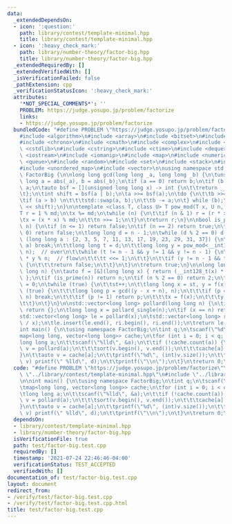 ```yaml
---
data:
  _extendedDependsOn:
  - icon: ':question:'
    path: library/contest/template-minimal.hpp
    title: library/contest/template-minimal.hpp
  - icon: ':heavy_check_mark:'
    path: library/number-theory/factor-big.hpp
    title: library/number-theory/factor-big.hpp
  _extendedRequiredBy: []
  _extendedVerifiedWith: []
  _isVerificationFailed: false
  _pathExtension: cpp
  _verificationStatusIcon: ':heavy_check_mark:'
  attributes:
    '*NOT_SPECIAL_COMMENTS*': ''
    PROBLEM: https://judge.yosupo.jp/problem/factorize
    links:
    - https://judge.yosupo.jp/problem/factorize
  bundledCode: "#define PROBLEM \"https://judge.yosupo.jp/problem/factorize\"\n\n\
    #include <algorithm>\n#include <array>\n#include <bitset>\n#include <cassert>\n\
    #include <chrono>\n#include <cmath>\n#include <complex>\n#include <cstdio>\n#include\
    \ <cstdlib>\n#include <cstring>\n#include <ctime>\n#include <deque>\n#include\
    \ <iostream>\n#include <iomanip>\n#include <map>\n#include <numeric>\n#include\
    \ <queue>\n#include <random>\n#include <set>\n#include <stack>\n#include <string>\n\
    #include <unordered_map>\n#include <vector>\n\nusing namespace std;\n\nnamespace\
    \ FactorBig {\n\nlong long gcd(long long _a, long long _b) {\n\tunsigned long\
    \ long a = abs(_a), b = abs(_b);\n\tif (a == 0) return b;\n\tif (b == 0) return\
    \ a;\n\tauto bsf = [](unsigned long long x) -> int {\n\t\treturn __builtin_ctzll(x);\n\
    \t};\n\tint shift = bsf(a | b);\n\ta >>= bsf(a);\n\tdo {\n\t\tb >>= bsf(b);\n\t\
    \tif (a > b) \n\t\t\tstd::swap(a, b);\n\t\tb -= a;\n\t} while (b);\n\treturn (a\
    \ << shift);\n}\n\ntemplate <class T, class U> T pow_mod(T x, U n, T md) {\n\t\
    T r = 1 % md;\n\tx %= md;\n\twhile (n) {\n\t\tif (n & 1) r = (r * x) % md;\n\t\
    \tx = (x * x) % md;\n\t\tn >>= 1;\n\t}\n\treturn r;\n}\n\nbool is_prime(long long\
    \ n) {\n\tif (n <= 1) return false;\n\tif (n == 2) return true;\n\tif (n % 2 ==\
    \ 0) return false;\n\tlong long d = n - 1;\n\twhile (d % 2 == 0) d /= 2;\n\tfor\
    \ (long long a : {2, 3, 5, 7, 11, 13, 17, 19, 23, 29, 31, 37}) {\n\t\tif (n <=\
    \ a) break;\n\t\tlong long t = d;\n\t\tlong long y = pow_mod<__int128_t>(a, t,\
    \ n);  // over\n\t\twhile (t != n - 1 && y != 1 && y != n - 1) {\n\t\t\ty = __int128_t(y)\
    \ * y % n;  // flow\n\t\t\tt <<= 1;\n\t\t}\n\t\tif (y != n - 1 && t % 2 == 0)\
    \ {\n\t\t\treturn false;\n\t\t}\n\t}\n\treturn true;\n}\n\nlong long pollard_single(long\
    \ long n) {\n\tauto f = [&](long long x) { return (__int128_t(x) * x + 1) % n;\
    \ };\n\tif (is_prime(n)) return n;\n\tif (n % 2 == 0) return 2;\n\tlong long st\
    \ = 0;\n\twhile (true) {\n\t\tst++;\n\t\tlong long x = st, y = f(x);\n\t\twhile\
    \ (true) {\n\t\t\tlong long p = gcd((y - x + n), n);\n\t\t\tif (p == 0 || p ==\
    \ n) break;\n\t\t\tif (p != 1) return p;\n\t\t\tx = f(x);\n\t\t\ty = f(f(y));\n\
    \t\t}\n\t}\n}\n\nstd::vector<long long> pollard(long long n) {\n\tif (n == 1)\
    \ return {};\n\tlong long x = pollard_single(n);\n\tif (x == n) return {x};\n\t\
    std::vector<long long> le = pollard(x);\n\tstd::vector<long long> ri = pollard(n\
    \ / x);\n\tle.insert(le.end(), ri.begin(), ri.end());\n\treturn le;\n}\n\n}\n\n\
    int main() {\n\tusing namespace FactorBig;\n\tint q;\n\tscanf(\"%d\", &q);\n\t\
    map<long long, vector<long long>> cache;\n\tfor (int i = 0; i < q; i++) {\n\t\t\
    long long a;\n\t\tscanf(\"%lld\", &a);\n\t\tif (!cache.count(a)) {\n\t\t\tauto\
    \ v = pollard(a);\n\t\t\tsort(v.begin(), v.end());\n\t\t\tcache[a] = v;\n\t\t\
    }\n\t\tauto v = cache[a];\n\t\tprintf(\"%d\", (int)v.size());\n\t\tfor (auto d:\
    \ v) printf(\" %lld\", d);\n\t\tprintf(\"\\n\");\n\t}\n\treturn 0;\n}\n"
  code: "#define PROBLEM \"https://judge.yosupo.jp/problem/factorize\"\n\n#include\
    \ \"../library/contest/template-minimal.hpp\"\n#include \"../library/number-theory/factor-big.hpp\"\
    \n\nint main() {\n\tusing namespace FactorBig;\n\tint q;\n\tscanf(\"%d\", &q);\n\
    \tmap<long long, vector<long long>> cache;\n\tfor (int i = 0; i < q; i++) {\n\t\
    \tlong long a;\n\t\tscanf(\"%lld\", &a);\n\t\tif (!cache.count(a)) {\n\t\t\tauto\
    \ v = pollard(a);\n\t\t\tsort(v.begin(), v.end());\n\t\t\tcache[a] = v;\n\t\t\
    }\n\t\tauto v = cache[a];\n\t\tprintf(\"%d\", (int)v.size());\n\t\tfor (auto d:\
    \ v) printf(\" %lld\", d);\n\t\tprintf(\"\\n\");\n\t}\n\treturn 0;\n}"
  dependsOn:
  - library/contest/template-minimal.hpp
  - library/number-theory/factor-big.hpp
  isVerificationFile: true
  path: test/factor-big.test.cpp
  requiredBy: []
  timestamp: '2021-07-24 22:46:46-04:00'
  verificationStatus: TEST_ACCEPTED
  verifiedWith: []
documentation_of: test/factor-big.test.cpp
layout: document
redirect_from:
- /verify/test/factor-big.test.cpp
- /verify/test/factor-big.test.cpp.html
title: test/factor-big.test.cpp
---
```

